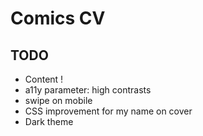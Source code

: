 # Comics CV

## TODO
- Content !
- a11y parameter: high contrasts
- swipe on mobile
- CSS improvement for my name on cover
- Dark theme
